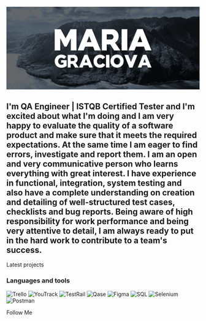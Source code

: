  [![Header](https://github.com/MariaGraciova/MariaGraciova/blob/main/assets/Screenshot_3.png)](https://www.facebook.com/danishevskaya.ma/)

## I'm QA Engineer | ISTQB Certified Tester and I'm excited about what I'm doing and I am very happy to evaluate the quality of a software product and make sure that it meets the required expectations. At the same time I am eager to find errors, investigate and report them. I am an open and very communicative person who learns everything with great interest. I have experience in functional, integration, system testing and also have a complete understanding on creation and detailing of well-structured test cases, checklists and bug reports. Being aware of high responsibility for work performance and being very attentive to detail, I am always ready to put in the hard work to contribute to a team's success.

Latest projects

### Languages and tools
![Trello](https://img.shields.io/badge/Trello-4169e1?style=for-the-badge&logo=Trello)
![YouTrack](https://img.shields.io/badge/YouTrack-010405?style=for-the-badge&logo=YouTrack)
![TestRail](https://img.shields.io/badge/TestRail-233C51?style=for-the-badge&logo=TestRail)
![Qase](https://img.shields.io/badge/Qase-8e58ff?style=for-the-badge&logo=Qase)
![Figma](https://img.shields.io/badge/Figma-505050?style=for-the-badge&logo=Figma)
![SQL](https://img.shields.io/badge/SQL-008000?style=for-the-badge&logo=SQL)
![Selenium](https://img.shields.io/badge/Selenium-444444?style=for-the-badge&logo=Selenium)
![Postman](https://img.shields.io/badge/Postman-232020?style=for-the-badge&logo=Postman)

Follow Me

